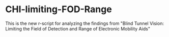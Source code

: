 # CHI-limiting-FOD-Range
This is the new r-script for analyzing the findings from "Blind Tunnel Vision: Limiting the Field of Detection and Range of Electronic Mobility Aids" 
